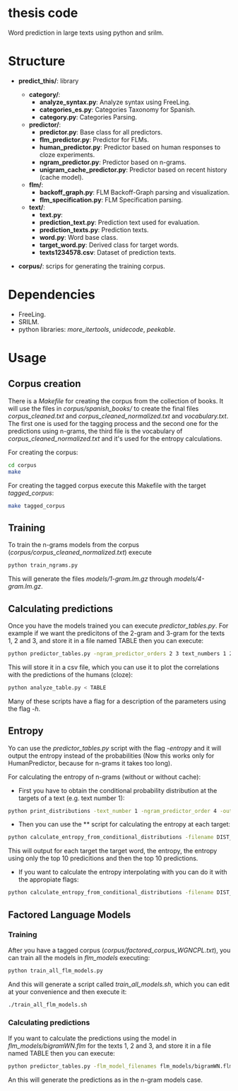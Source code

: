# thesis code

Word prediction in large texts using python and srilm.

# Structure

- **predict_this/**: library
  - **category/**:
  	- **analyze_syntax.py**: Analyze syntax using FreeLing.
  	- **categories_es.py**: Categories Taxonomy for Spanish.
  	- **category.py**: Categories Parsing.
  - **predictor/**:
    - **predictor.py**: Base class for all predictors.
    - **flm_predictor.py**: Predictor for FLMs.
    - **human_predictor.py**: Predictor based on human responses to cloze experiments.
    - **ngram_predictor.py**: Predictor based on n-grams.
    - **unigram_cache_predictor.py**: Predictor based on recent history (cache model).
  - **flm/**:
    - **backoff_graph.py**: FLM Backoff-Graph parsing and visualization.
  	- **flm_specification.py**: FLM Specification parsing.
  - **text/**:
  	- **text.py**: 
  	- **prediction_text.py**: Prediction text used for evaluation.
  	- **prediction_texts.py**: Prediction texts.
  	- **word.py**: Word base class.
  	- **target_word.py**: Derived class for target words.
  	- **texts1234578.csv**: Dataset of prediction texts.

- **corpus/**: scrips for generating the training corpus.

# Dependencies

- FreeLing.
- SRILM.
- python libraries: *more_itertools*, *unidecode*, *peekable*.

# Usage

## Corpus creation

There is a *Makefile* for creating the corpus from the collection of books. It will use the files in *corpus/spanish_books/* to create the final files *corpus_cleaned.txt* and *corpus_cleaned_normalized.txt* and *vocabulary.txt*. The first one is used for the tagging process and the second one for the predictions using n-grams, the third file is the vocabulary of *corpus_cleaned_normalized.txt* and it's used for the entropy calculations.

For creating the corpus:
```bash
cd corpus
make
```

For creating the tagged corpus execute this Makefile with the target *tagged_corpus*: 
```bash
make tagged_corpus
```

## Training

To train the n-grams models from the corpus (*corpus/corpus_cleaned_normalized.txt*) execute

```bash
python train_ngrams.py
```

This will generate the files *models/1-gram.lm.gz* through *models/4-gram.lm.gz*.

## Calculating predictions

Once you have the models trained you can execute *predictor_tables.py*. For example if we want the predicitons of the 2-gram and 3-gram for the texts 1, 2 and 3, and store it in a file named TABLE then you can execute:

```bash
python predictor_tables.py -ngram_predictor_orders 2 3 text_numbers 1 2 3 > TABLE
```

This will store it in a csv file, which you can use it to plot the correlations with the predictions of the humans (cloze):

```bash
python analyze_table.py < TABLE
```

Many of these scripts have a flag for a description of the parameters using the flag *-h*.

## Entropy

Yo can use the *predictor_tables.py* script with the flag *-entropy* and it will output the entropy instead of the probabilities (Now this works only for HumanPredictor, because for n-grams it takes too long).

For calculating the entropy of n-grams (without or without cache):

- First you have to obtain the conditional probability distribution at the targets of a text (e.g. text number 1):

```bash
python print_distributions -text_number 1 -ngram_predictor_order 4 -output_filename DIST_4gram_text1
```

- Then you can use the ** script for calculating the entropy at each target:

```bash
python calculate_entropy_from_conditional_distributions -filename DIST_4gram_text1
```

This will output for each target the target word, the entropy, the entropy using only the top 10 predicitions and then the top 10 predictions.

- If you want to calculate the entropy interpolating with you can do it with the appropiate flags:

```bash
python calculate_entropy_from_conditional_distributions -filename DIST_4gram_text1 -calculate_with_cache -cache_text_number 1 -cache_lambda 0.22
```

## Factored Language Models

### Training

After you have a tagged corpus (*corpus/factored_corpus_WGNCPL.txt*), you can train all the models in *flm_models* executing:

```bash
python train_all_flm_models.py
```

And this will generate a script called *train_all_models.sh*, which you can edit at your convenience and then execute it:

```bash
./train_all_flm_models.sh
```

### Calculating predictions

If you want to calculate the predictions using the model in *flm_models/bigramWN.flm* for the texts 1, 2 and 3, and store it in a file named TABLE then you can execute:

```bash
python predictor_tables.py -flm_model_filenames flm_models/bigramWN.flm text_numbers 1 2 3 > TABLE
```

An this will generate the predictions as in the n-gram models case.
